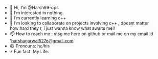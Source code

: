- 👋 Hi, I’m @Harsh99-ops
- 👀 I’m interested in nothing.
- 🌱 I’m currently learning c++
- 💞️ I’m looking to collaborate on projects involving c++ , doesnt matter how hard they r, i just wanna know what awaits me!!
- 📫 How to reach me : msg me here on github or mail me on my email id 'harshagarwal527e@gmail.com'
- 😄 Pronouns: he/his
- ⚡ Fun fact: My Life.

<!---
Harsh99-ops/Harsh99-ops is a ✨ special ✨ repository because its `README.md` (this file) appears on your GitHub profile.
You can click the Preview link to take a look at your changes.
--->
